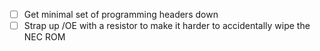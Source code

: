  - [ ] Get minimal set of programming headers down
 - [ ] Strap up /OE with a resistor to make it harder to accidentally wipe the NEC ROM
